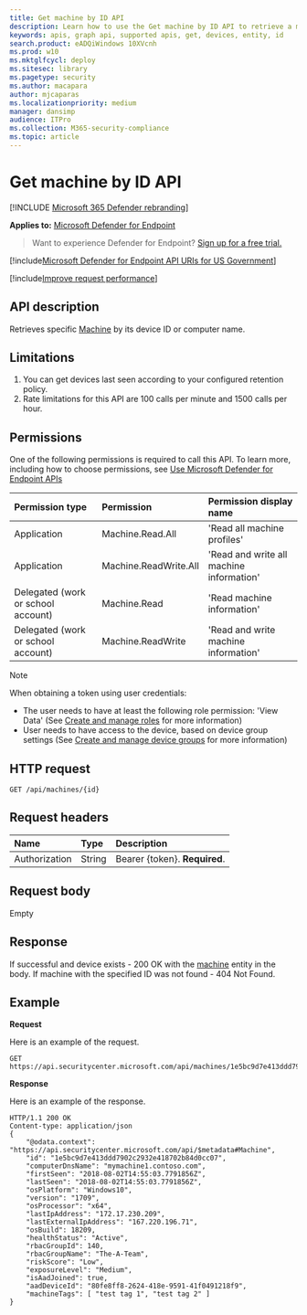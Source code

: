 ```yaml
---
title: Get machine by ID API
description: Learn how to use the Get machine by ID API to retrieve a machine by its device ID or computer name in Microsoft Defender for Endpoint.
keywords: apis, graph api, supported apis, get, devices, entity, id
search.product: eADQiWindows 10XVcnh
ms.prod: w10
ms.mktglfcycl: deploy
ms.sitesec: library
ms.pagetype: security
ms.author: macapara
author: mjcaparas
ms.localizationpriority: medium
manager: dansimp
audience: ITPro
ms.collection: M365-security-compliance 
ms.topic: article
---
```


# Get machine by ID API

[!INCLUDE [Microsoft 365 Defender rebranding](../../includes/microsoft-defender.md)]

**Applies to:** [Microsoft Defender for Endpoint](https://go.microsoft.com/fwlink/?linkid=2154037)


> Want to experience Defender for Endpoint? [Sign up for a free trial.](https://www.microsoft.com/microsoft-365/windows/microsoft-defender-atp?ocid=docs-wdatp-exposedapis-abovefoldlink) 

[!include[Microsoft Defender for Endpoint API URIs for US Government](../../includes/microsoft-defender-api-usgov.md)]

[!include[Improve request performance](../../includes/improve-request-performance.md)]



## API description
Retrieves specific [Machine](machine.md) by its device ID or computer name.


## Limitations
1. You can get devices last seen according to your configured retention policy.
2. Rate limitations for this API are 100 calls per minute and 1500 calls per hour.


## Permissions
One of the following permissions is required to call this API. To learn more, including how to choose permissions, see [Use Microsoft Defender for Endpoint APIs](apis-intro.md)

Permission type |	Permission	|	Permission display name
:---|:---|:---
Application |	Machine.Read.All |	'Read all machine profiles'
Application |	Machine.ReadWrite.All |	'Read and write all machine information'
Delegated (work or school account) | Machine.Read | 'Read machine information'
Delegated (work or school account) | Machine.ReadWrite | 'Read and write machine information'

>[!Note]
> When obtaining a token using user credentials:
>- The user needs to have at least the following role permission: 'View Data' (See [Create and manage roles](user-roles.md) for more information)
>- User needs to have access to the device, based on device group settings (See [Create and manage device groups](machine-groups.md) for more information)


## HTTP request
```http
GET /api/machines/{id}
```

## Request headers

Name | Type | Description
:---|:---|:---
Authorization | String | Bearer {token}. **Required**.


## Request body
Empty

## Response
If successful and device exists - 200 OK with the [machine](machine.md) entity in the body.
If machine with the specified ID was not found - 404 Not Found.


## Example

**Request**

Here is an example of the request.

```http
GET https://api.securitycenter.microsoft.com/api/machines/1e5bc9d7e413ddd7902c2932e418702b84d0cc07
```

**Response**

Here is an example of the response.


```http
HTTP/1.1 200 OK
Content-type: application/json
{
    "@odata.context": "https://api.securitycenter.microsoft.com/api/$metadata#Machine",
    "id": "1e5bc9d7e413ddd7902c2932e418702b84d0cc07",
	"computerDnsName": "mymachine1.contoso.com",
	"firstSeen": "2018-08-02T14:55:03.7791856Z",
	"lastSeen": "2018-08-02T14:55:03.7791856Z",
	"osPlatform": "Windows10",
	"version": "1709",
	"osProcessor": "x64",
	"lastIpAddress": "172.17.230.209",
	"lastExternalIpAddress": "167.220.196.71",
	"osBuild": 18209,
	"healthStatus": "Active",
	"rbacGroupId": 140,
	"rbacGroupName": "The-A-Team",
	"riskScore": "Low",
	"exposureLevel": "Medium",
	"isAadJoined": true,
	"aadDeviceId": "80fe8ff8-2624-418e-9591-41f0491218f9",
	"machineTags": [ "test tag 1", "test tag 2" ]
}

```
